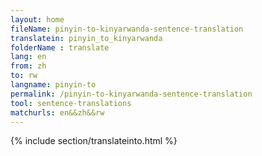 ```yaml
---
layout: home
fileName: pinyin-to-kinyarwanda-sentence-translation
translatein: pinyin_to_kinyarwanda
folderName : translate
lang: en
from: zh
to: rw
langname: pinyin-to
permalink: /pinyin-to-kinyarwanda-sentence-translation
tool: sentence-translations
matchurls: en&&zh&&rw
---
```

{% include section/translateinto.html %}
